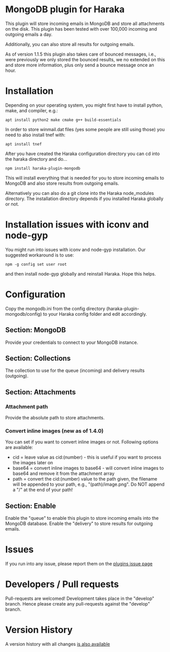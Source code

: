 # MongoDB plugin for Haraka

This plugin will store incoming emails in MongoDB and store all attachments on the disk. This plugin has been tested with over 100,000 incoming and outgoing emails a day.

Additionally, you can also store all results for outgoing emails.

As of version 1.1.5 this plugin also takes care of bounced messages, i.e., were previously we only stored the bounced results, we no extended on this and store more information, plus only send a bounce message once an hour.

# Installation

Depending on your operating system, you might first have to install python, make, and compiler, e.g.:

```
apt install python2 make cmake g++ build-essentials
```

In order to store winmail.dat files (yes some people are still using those) you need to also install tnef with:

```
apt install tnef
```

After you have created the Haraka configuration directory you can cd into the haraka directory and do...

```
npm install haraka-plugin-mongodb
```

This will install everything that is needed for you to store incoming emails to MongoDB and also store results from outgoing emails.

Alternatively you can also do a git clone into the Haraka node_modules directory. The installation directory depends if you installed Haraka globally or not.

# Installation issues with iconv and node-gyp

You might run into issues with iconv and node-gyp installation. Our suggested workaround is to use:

```
npm -g config set user root
```

and then install node-gyp globally and reinstall Haraka. Hope this helps.

# Configuration

Copy the mongodb.ini from the config directory (haraka-plugin-mongodb/config) to your Haraka config folder and edit accordingly.

## Section: MongoDB

Provide your credentials to connect to your MongoDB instance.

## Section: Collections

The collection to use for the queue (incoming) and delivery results (outgoing).

## Section: Attachments

### Attachment path
Provide the absolute path to store attachments.

### Convert inline images (new as of 1.4.0)
You can set if you want to convert inline images or not. Following options are available:
- cid = leave value as cid:(number) - this is useful if you want to process the images later on
- base64 = convert inline images to base64 - will convert inline images to base64 and remove it from the attachment array
- path = convert the cid:(number) value to the path given, the filename will be appended to your path, e.g., "(path)/image.png". Do NOT append a "/" at the end of your path!

## Section: Enable

Enable the "queue" to enable this plugin to store incoming emails into the MongoDB database. Enable the "delivery" to store results for outgoing emails.

# Issues

If you run into any issue, please report them on the [plugins issue page](https://github.com/Helpmonks/haraka-plugin-mongodb/issues)

# Developers / Pull requests

Pull-requests are welcomed! Development takes place in the "develop" branch. Hence please create any pull-requests against the "develop" branch.

# Version History

A version history with all changes [is also available](https://github.com/Helpmonks/haraka-plugin-mongodb/blob/master/Changes.md)

